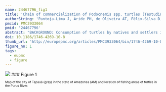 ```yaml
---
name: 24467796_fig1
title: 'Chain of commercialization of Podocnemis spp. turtles (Testudines: Podocnemididae) in the Purus River, Amazon basin, Brazil: current status and perspectives.'
authorString: 'Pantoja-Lima J, Aride PH, de Oliveira AT, Félix-Silva D, Pezzuti JC, Rebêlo GH.'
pmcid: PMC3933064
pmid: '24467796'
abstract: "BACKGROUND: Consumption of turtles by natives and settlers in the Amazon and Orinoco has been widely studied in scientific communities. Accepted cultural customs and the local dietary and monetary needs need to be taken into account in conservation programs, and when implementing federal laws related to consumption and fishing methods. This study was conducted around the Purus River, a region known for the consumption and illegal trade of turtles. The objective of this study was to quantify the illegal turtle trade in Tapauá and to understand its effect on the local economy. METHODS: This study was conducted in the municipality of Tapauá in the state of Amazonas, Brazil. To estimate turtle consumption, interviews were conducted over 2 consecutive years (2006 and 2007) in urban areas and isolated communities. The experimental design was randomized with respect to type of household. To study the turtle fishery and trade chain, we used snowball sampling methodology. RESULTS: During our study period, 100% of respondents reported consuming at least three species of turtles (Podocnemis spp.). Our estimates indicate that about 34 tons of animals are consumed annually in Tapauá along the margins of a major fishing river in the Amazon. At least five components related to the chain of commercialization of turtles on the Purus River are identified: Indigenous Apurinã and (2) residents of bordering villages (communities); (3) of local smugglers buy and sell turtles to the community in exchange for manufactured goods, and (4) regional smugglers buy in Tapauá, Lábrea, and Beruri to sell in Manaus and Manacapuru; Finally, (5) there are professional fishermen. CONCLUSIONS: We quantify the full impact of turtle consumption and advocate the conservation of the region's turtle populations. The Brazilian government should initiate a new turtle consumption management program which involves the opinions of consumers. With these measures the conservation of freshwater turtles in the Brazilian Amazon, is possible."
doi: 10.1186/1746-4269-10-8
thumb_url: 'http://europepmc.org/articles/PMC3933064/bin/1746-4269-10-8-1.gif'
figure_no: 1
tags:
  - eupmc
  - figure
---
```

<img src='http://europepmc.org/articles/PMC3933064/bin/1746-4269-10-8-1.jpg' style='max-height: 300px'>
### Figure 1
<p style='font-size: 10px;'>Map of the city of Tapauá (gray) in the state of Amazonas (AM) and location of fishing areas of turtles in the Purus River.</p>